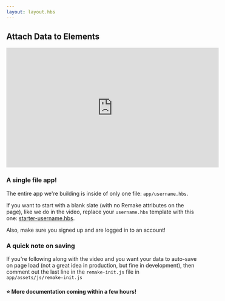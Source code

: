 ```yaml
---
layout: layout.hbs
---
```


## Attach Data to Elements

<iframe width="560" height="315" src="https://www.youtube-nocookie.com/embed/-ihDFiLa0Pc" frameborder="0" allow="accelerometer; autoplay; encrypted-media; gyroscope; picture-in-picture" allowfullscreen></iframe>

### A single file app!

The entire app we're building is inside of only one file: `app/username.hbs`.

If you want to start with a blank slate (with no Remake attributes on the page), like we do in the video, replace your `username.hbs` template with this one: [starter-username.hbs](https://gist.github.com/panphora/a1f39772ebc837b29173c5fb18887a8d).

Also, make sure you signed up and are logged in to an account!

### A quick note on saving

If you're following along with the video and you want your data to auto-save on page load (not a great idea in production, but fine in development), then comment out the last line in the `remake-init.js` file in `app/assets/js/remake-init.js`

#### ⭐️ More documentation coming within a few hours! 

